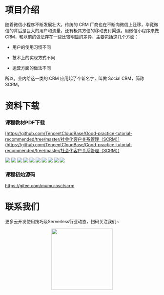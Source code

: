# 项目介绍
随着微信小程序不断发展壮大，传统的 CRM 厂商也在不断向微信上迁移，毕竟微信的背后是巨大的用户和流量，还有极其方便的移动支付渠道。用微信小程序来做CRM，和以前的做法存在一些比较明显的差异，主要包括这几个方面：

- 用户的使用习惯不同

- 技术上的实现方式不同

- 运营方面的做法不同

所以，业内给这一类的 CRM 应用起了个新名字，叫做 Social CRM，简称 SCRM。

# 资料下载
### 课程教材PDF下载

[https://github.com/TencentCloudBase/Good-practice-tutorial-recommended/tree/master/社会化客户关系管理（SCRM）](https://github.com/TencentCloudBase/Good-practice-tutorial-recommended/tree/master/社会化客户关系管理（SCRM）)

![](https://puui.qpic.cn/vupload/0/1568791595153_bu0gmgs3i6j.png/0)
![](https://puui.qpic.cn/vupload/0/1568791713978_whdrosnp3k.png/0)
![](https://puui.qpic.cn/vupload/0/1568791792831_kjr0hwc0qm.png/0)
![](https://puui.qpic.cn/vupload/0/1568791911632_w2j7aexxaw.png/0)
![](https://puui.qpic.cn/vupload/0/1568791989057_ak263n4692a.png/0)
![](https://puui.qpic.cn/vupload/0/1568792055884_giatsmyn9id.png/0)
![](https://puui.qpic.cn/vupload/0/1568792124716_t75snvf2t3.png/0)
![](https://puui.qpic.cn/vupload/0/1568792251313_emjbxwikfvg.png/0)
![](https://puui.qpic.cn/vupload/0/1568792318013_2p6xeoua37i.png/0)
![](https://puui.qpic.cn/vupload/0/1568792380142_yms0j892dqc.png/0)

### 课程初始源码

https://gitee.com/mumu-osc/scrm

# 联系我们
更多云开发使用技巧及Serverless行业动态，扫码关注我们~
<p align="center">
    <img src="https://puui.qpic.cn/vupload/0/20190603_1559545575934_lettsbvkvdn.jpeg/0" width="200px">
</p>
